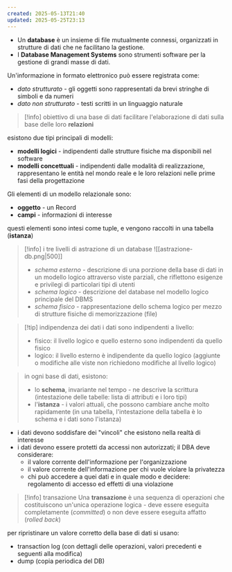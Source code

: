 ```yaml
---
created: 2025-05-13T21:40
updated: 2025-05-25T23:13
---
```

- Un **database** è un insieme di file mutualmente connessi, organizzati in strutture di dati che ne facilitano la gestione.
- I **Database Management Systems** sono strumenti software per la gestione di grandi masse di dati.

Un'informazione in formato elettronico può essere registrata come:
- *dato strutturato* - gli oggetti sono rappresentati da brevi stringhe di simboli e da numeri
- *dato non strutturato* - testi scritti in un linguaggio naturale

>[!info] obiettivo di una base di dati
>facilitare l'elaborazione di dati sulla base delle loro **relazioni**

esistono due tipi principali di modelli:
- **modelli logici** - indipendenti dalle strutture fisiche ma disponibili nel software
- **modelli concettuali** - indipendenti dalle modalità di realizzazione, rappresentano le entità nel mondo reale e le loro relazioni nelle prime fasi della progettazione

Gli elementi di un modello relazionale sono:
- **oggetto** - un Record
- **campi** - informazioni di interesse

questi elementi sono intesi come tuple, e vengono raccolti in una tabella (**istanza**)

>[!info] i tre livelli di astrazione di un database
>![[astrazione-db.png|500]]
>- *schema esterno* - descrizione di una porzione della base di dati in un modello logico attraverso viste parziali, che riflettono esigenze e privilegi di particolari tipi di utenti
>- *schema logico* - descrizione del database nel modello logico principale del DBMS
>- *schema fisico* - rappresentazione dello schema logico per mezzo di strutture fisiche di memorizzazione (file)

>[!tip] indipendenza dei dati
>i dati sono indipendenti a livello: 
>- fisico: il livello logico e quello esterno sono indipendenti da quello fisico
>- logico:  il livello esterno è indipendente da quello logico (aggiunte o modifiche alle viste non richiedono modifiche al livello logico)

> in ogni base di dati, esistono:
> - lo **schema**, invariante nel tempo - ne descrive la scrittura (intestazione delle tabelle: lista di attributi e i loro tipi)
> - l'**istanza** - i valori attuali, che possono cambiare anche molto rapidamente
> (in una tabella, l'intestazione della tabella è lo schema e i dati sono l'istanza)

- i dati devono soddisfare dei "vincoli" che esistono nella realtà di interesse
- i dati devono essere protetti da accessi non autorizzati; il DBA deve considerare:
	- il valore corrente dell'informazione per l'organizzazione
	- il valore corrente dell'informazione per chi vuole violare la privatezza
	- chi può accedere a quei dati e in quale modo
	e decidere: regolamento di accesso ed effetti di una violazione 

>[!info] transazione
>Una **transazione** è una sequenza di operazioni che costituiscono un'unica operazione logica - deve essere eseguita completamente (*committed*) o non deve essere eseguita affatto (*rolled back*)

per ripristinare un valore corretto della base di dati si usano:
- transaction log (con dettagli delle operazioni, valori precedenti e seguenti alla modifica)
- dump (copia periodica del DB)